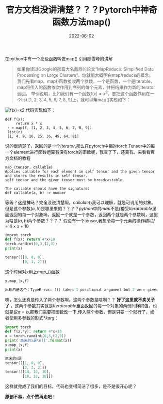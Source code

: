 ﻿---
title: 官方文档没讲清楚？？？Pytorch中神奇函数方法map()
date: 2022-06-02
tags: Pytorch
categories: 编程
thumbnail: https://tvax3.sinaimg.cn/mw690/94aee95bgy1h2tsmk5ivwj24mo334qv6.jpg
mathjax: true
---
<meta name="referrer" content="no-referrer" />
在python中有一个高级函数叫做map()
引用廖雪峰的讲解

> 如果你读过Google的那篇大名鼎鼎的论文“MapReduce: Simplified Data Processing on Large Clusters”，你就能大概明白map/reduce的概念。
> 我们先看map。map()函数接收两个参数，一个是函数，一个是Iterable，map将传入的函数依次作用到序列的每个元素，并把结果作为新的Iterator返回。
> 举例说明，比如我们有一个函数$f(x)=x^2$，要把这个函数作用在一个list [1, 2, 3, 4, 5, 6, 7, 8, 9]上，就可以用map()实现如下：

![$f(x)=x2$](https://img-blog.csdnimg.cn/20200721170555544.png?x-oss-process=image/watermark,type_ZmFuZ3poZW5naGVpdGk,shadow_10,text_aHR0cHM6Ly9ibG9nLmNzZG4ubmV0L3NoYXJlNzI3MTg2NjMw,size_16,color_FFFFFF,t_70#pic_center)
代码实现如下：
```
def f(x):
	 return x * x
 r = map(f, [1, 2, 3, 4, 5, 6, 7, 8, 9])
 list(r)
 [1, 4, 9, 16, 25, 36, 49, 64, 81]
```
说的很清楚了，返回的是一个$Iterator$,那么在pytorch中相对torch.Tensor中的每一个element进行函数运算有没有torch的函数呢，我查了下，还真有。来看看官方文档的教程

```
map_(tensor, callable)
Applies callable for each element in self tensor and the given tensor and stores the results in self tensor. 
self tensor and the given tensor must be broadcastable.

The callable should have the signature:
def callable(a, b) -> number
```
等等？这是神马？完全没说清楚啊，$callable()$我可以理解，就是可调用的对象。但是这个参数$(a,b)$是哪里来的？？？？$python$中的$map$不是$f$接受$Iteratorable$里面返回的每一个对象吗，返回一个就是一个参数，返回两个就是两个参数啊，这里为啥是$(a,b)$两个参数？？？？
假设有一个tensor,我想令每一个元素的操作编程$f = 4\times{x}+10$

```python
improt torch
def f(x): return 4*x+10
torch.randint(0,3,(2,3))
print(x)
```

```python
tensor([[0, 0, 0],
        [0, 1, 2]])
```
这个时候对$x$用上$map\_()$函数

```python
x.map_(x,f)

出现的是这个：TypeError: f() takes 1 positional argument but 2 were given
```
咦，怎么还真是传入了两个参数啊，这两个参数是啥啊？？
**好了这里就不卖关子了** ，这两个参数其实就是$Iteratorable$里面返回的每一个对象的两份同样的值，也就是说$a=b$,那我们需要把函数改一下,传入两个参数，但是只要一个就行了，或者使用多参数的形式$*karg$：

```python
import torch
def f(x,*y): return 4*x+10
x = torch.randint(0,3,(2,3))
print('原来的x是\n{}'.format(x))
x.map_(x,f)
print(x)
```

```python
原来的x是
tensor([[1, 0, 0],
        [2, 2, 2]])
tensor([[14, 10, 10],
        [18, 18, 18]])
```
这样就完成了我们的目标，代码也变得简洁了很多，是不是很开心呢？

**原创不易，点个赞再走吧！**


